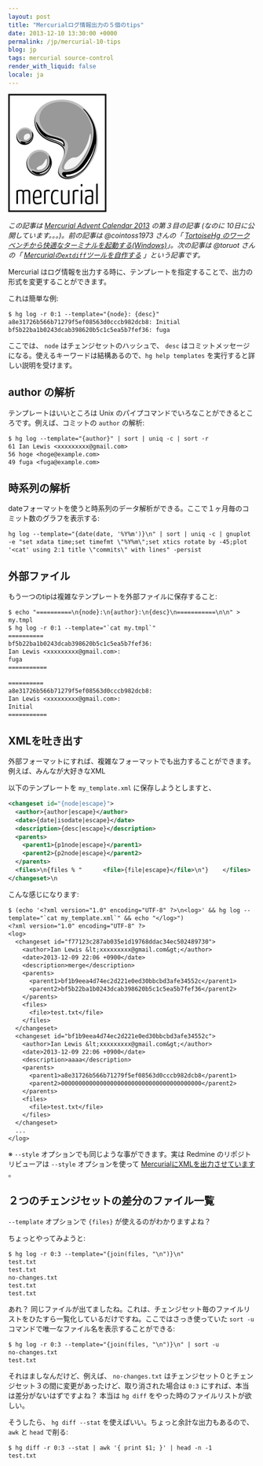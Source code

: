 ```yaml
---
layout: post
title: "Mercurialログ情報出力の５個のtips"
date: 2013-12-10 13:30:00 +0000
permalink: /jp/mercurial-10-tips
blog: jp
tags: mercurial source-control
render_with_liquid: false
locale: ja
---
```


<img src="/assets/images/mercurial/mercurial_medium.png" class="align-center" />

_この記事は [Mercurial Advent Calendar 2013](http://connpass.com/event/3950/)
の第３目の記事 (なのに 10日に公開しています。。。)。前の記事は @cointoss1973 さんの「 [TortoiseHg のワークベンチから快適なターミナルを起動する(Windows)](http://cointoss.hatenablog.com/entry/2013/12/02/182618)」。次の記事は @toruot さんの「 [Mercurialの`extdiff`ツールを自作する](http://toruot.hatenablog.jp/entry/2013/12/04/231914) 」という記事です。_

Mercurial はログ情報を出力する時に、テンプレートを指定することで、出力の形式を変更することができます。

これは簡単な例:

```shell
$ hg log -r 0:1 --template="{node}: {desc}"
a8e31726b566b71279f5ef08563d0cccb982dcb8: Initial
bf5b22ba1b0243dcab398620b5c1c5ea5b7fef36: fuga
```

ここでは、 `node` はチェンジセットのハッシュで、 `desc` はコミットメッセージになる。使えるキーワードは結構あるので、`hg help templates` を実行すると詳しい説明を受けます。

## author の解析

テンプレートはいいところは Unix のパイプコマンドでいろなことができるところです。例えば、コミットの `author` の解析:

```shell
$ hg log --template="{author}" | sort | uniq -c | sort -r
61 Ian Lewis <xxxxxxxxx@gmail.com>
56 hoge <hoge@example.com>
49 fuga <fuga@example.com>
```

## 時系列の解析

dateフォーマットを使うと時系列のデータ解析ができる。ここで１ヶ月毎のコミット数のグラフを表示する:

```shell
hg log --template="{date(date, '%Y%m')}\n" | sort | uniq -c | gnuplot -e "set xdata time;set timefmt \"%Y%m\";set xtics rotate by -45;plot '<cat' using 2:1 title \"commits\" with lines" -persist
```

## 外部ファイル

もう一つのtipは複雑なテンプレートを外部ファイルに保存すること:

```shell
$ echo "==========\n{node}:\n{author}:\n{desc}\n===========\n\n" > my.tmpl
$ hg log -r 0:1 --template="`cat my.tmpl`"
==========
bf5b22ba1b0243dcab398620b5c1c5ea5b7fef36:
Ian Lewis <xxxxxxxxx@gmail.com>:
fuga
===========

==========
a8e31726b566b71279f5ef08563d0cccb982dcb8:
Ian Lewis <xxxxxxxxx@gmail.com>:
Initial
===========
```

## XMLを吐き出す

外部フォーマットにすれば、複雑なフォーマットでも出力することができます。
例えば、みんなが大好きなXML

以下のテンプレートを `my_template.xml` に保存しようとしますと、

```xml
<changeset id="{node|escape}">
  <author>{author|escape}</author>
  <date>{date|isodate|escape}</date>
  <description>{desc|escape}</description>
  <parents>
    <parent1>{p1node|escape}</parent1>
    <parent2>{p2node|escape}</parent2>
  </parents>
  <files>\n{files % "      <file>{file|escape}</file>\n"}    </files>
</changeset>\n
```

こんな感じになります:

```shell
$ (echo '<?xml version="1.0" encoding="UTF-8" ?>\n<log>' && hg log --template="`cat my_template.xml`" && echo "</log>")
<?xml version="1.0" encoding="UTF-8" ?>
<log>
  <changeset id="f77123c287ab035e1d19768ddac34ec502489730">
    <author>Ian Lewis &lt;xxxxxxxxx@gmail.com&gt;</author>
    <date>2013-12-09 22:06 +0900</date>
    <description>merge</description>
    <parents>
      <parent1>bf1b9eea4d74ec2d221e0ed30bbcbd3afe34552c</parent1>
      <parent2>bf5b22ba1b0243dcab398620b5c1c5ea5b7fef36</parent2>
    </parents>
    <files>
      <file>test.txt</file>
    </files>
  </changeset>
  <changeset id="bf1b9eea4d74ec2d221e0ed30bbcbd3afe34552c">
    <author>Ian Lewis &lt;xxxxxxxxx@gmail.com&gt;</author>
    <date>2013-12-09 22:06 +0900</date>
    <description>aaaa</description>
    <parents>
      <parent1>a8e31726b566b71279f5ef08563d0cccb982dcb8</parent1>
      <parent2>0000000000000000000000000000000000000000</parent2>
    </parents>
    <files>
      <file>test.txt</file>
    </files>
  </changeset>
  ...
</log>
```

※ `--style` オプションでも同じような事ができます。実は Redmine のリポジトリビューアは `--style` オプションを使って [MercurialにXMLを出力させています](http://www.redmine.org/projects/redmine/repository/entry/trunk/lib/redmine/scm/adapters/mercurial_adapter.rb) 。

## ２つのチェンジセットの差分のファイル一覧

`--template` オプションで `{files}` が使えるのがわかりますよね？

ちょっとやってみようと:

```shell
$ hg log -r 0:3 --template="{join(files, "\n")}\n"
test.txt
test.txt
no-changes.txt
test.txt
test.txt
```

あれ？ 同じファイルが出てましたね。これは、チェンジセット毎のファイルリストをひたすら一覧化しているだけですね。ここではさっき使っていた `sort -u` コマンドで唯一なファイル名を表示することができる:

```shell
$ hg log -r 0:3 --template="{join(files, "\n")}\n" | sort -u
no-changes.txt
test.txt
```

それはましなんだけど、例えば、 `no-changes.txt` はチェンジセット０とチェンジセット３の間に変更があったけど、取り消された場合は `0:3` にすれば、本当は差分がないはずですよね？ 本当は `hg diff` をやった時のファイルリストが欲しい。

そうしたら、 `hg diff --stat` を使えばいい。ちょっと余計な出力もあるので、 `awk` と `head` で削る:

```shell
$ hg diff -r 0:3 --stat | awk '{ print $1; }' | head -n -1
test.txt
```
